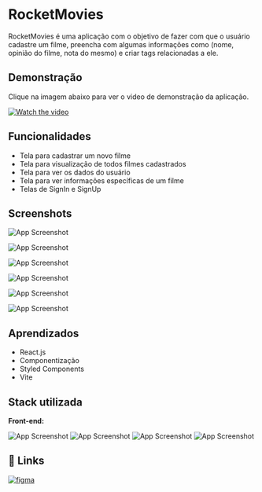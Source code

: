 
# RocketMovies

RocketMovies é uma aplicação com o objetivo de fazer com que o usuário cadastre um filme, preencha com algumas informações como (nome, opinião do filme, nota do mesmo) e criar tags relacionadas a ele.
## Demonstração

Clique na imagem abaixo para ver o video de demonstração da aplicação.

[![Watch the video](https://i.imgur.com/xbBti59.png)](https://i.imgur.com/JsJWnHf.mp4)
## Funcionalidades

- Tela para cadastrar um novo filme
- Tela para visualização de todos filmes cadastrados
- Tela para ver os dados do usuário
- Tela para ver informações específicas de um filme
- Telas de SignIn e SignUp


## Screenshots

![App Screenshot](https://i.imgur.com/cDmjl2I.png)

![App Screenshot](https://i.imgur.com/nL0P7Yi.png)

![App Screenshot](https://i.imgur.com/hhT2pmf.png)

![App Screenshot](https://i.imgur.com/9SJtIn1.png)

![App Screenshot](https://i.imgur.com/tfQNDKO.png)

![App Screenshot](https://i.imgur.com/4VxiszT.png)


## Aprendizados

- React.js
- Componentização
- Styled Components
- Vite


## Stack utilizada

**Front-end:** 

![App Screenshot](https://img.shields.io/badge/HTML5-E34F26?style=for-the-badge&logo=html5&logoColor=white)
 ![App Screenshot](https://img.shields.io/badge/CSS3-1572B6?style=for-the-badge&logo=css3&logoColor=white)
 ![App Screenshot](https://img.shields.io/badge/JavaScript-F7DF1E?style=for-the-badge&logo=javascript&logoColor=black)
 ![App Screenshot](https://img.shields.io/badge/React-20232A?style=for-the-badge&logo=react&logoColor=61DAFB)
 

## 🔗 Links
[![figma](https://img.shields.io/badge/Figma-F24E1E?style=for-the-badge&logo=figma&logoColor=white)](https://www.figma.com/file/bLb97R3qR3lSgQ8NAX929w/RocketMovies-(Copy)?type=design&node-id=0-1&t=yk3PPXqS7pfhVtdW-0)
